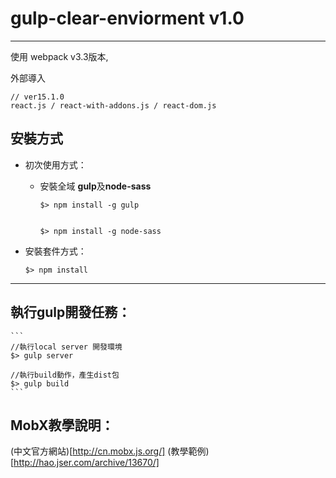 # gulp-clear-enviorment v1.0

---

使用 webpack v3.3版本,

外部導入

```
// ver15.1.0
react.js / react-with-addons.js / react-dom.js
```

## 安裝方式

- 初次使用方式：

    * 安裝全域 **gulp**及**node-sass**

        ```
        $> npm install -g gulp


        $> npm install -g node-sass

        ```

- 安裝套件方式：

    ```
    $> npm install
    ```

---

## 執行gulp開發任務：

    ```
    //執行local server 開發環境
    $> gulp server

    //執行build動作，產生dist包
    $> gulp build
    ```

## MobX教學說明：
(中文官方網站)[http://cn.mobx.js.org/]
(教學範例)[http://hao.jser.com/archive/13670/]